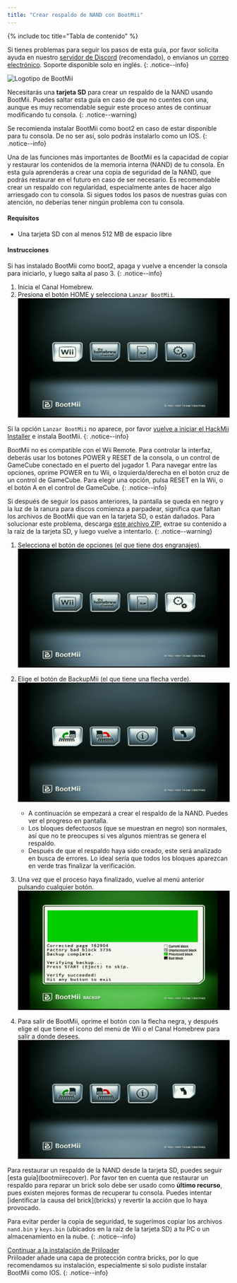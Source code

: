 ```yaml
---
title: "Crear respaldo de NAND con BootMii"
---
```


{% include toc title="Tabla de contenido" %}

Si tienes problemas para seguir los pasos de esta guía, por favor solicita ayuda en nuestro [servidor de Discord](https://discord.gg/rc24) (recomendado), o envíanos un [correo electrónico](mailto:support@riiconnect24.net). Soporte disponible solo en inglés.
{: .notice--info}

![Logotipo de BootMii](/images/bootmii.png)

Necesitarás una **tarjeta SD** para crear un respaldo de la NAND usando BootMii. Puedes saltar esta guía en caso de que no cuentes con una, aunque es muy recomendable seguir este proceso antes de continuar modificando tu consola.
{: .notice--warning}

Se recomienda instalar BootMii como boot2 en caso de estar disponible para tu consola. De no ser así, solo podrás instalarlo como un IOS.
{: .notice--info}

Una de las funciones más importantes de BootMii es la capacidad de copiar y restaurar los contenidos de la memoria interna (NAND) de tu consola. En esta guía aprenderás a crear una copia de seguridad de la NAND, que podrás restaurar en el futuro en caso de ser necesario. Es recomendable crear un respaldo con regularidad, especialmente antes de hacer algo arriesgado con tu consola. Si sigues todos los pasos de nuestras guías con atención, no deberías tener ningún problema con tu consola.

#### Requisitos

- Una tarjeta SD con al menos 512 MB de espacio libre

#### Instrucciones

Si has instalado BootMii como boot2, apaga y vuelve a encender la consola para iniciarlo, y luego salta al paso 3.
{: .notice--info}

1. Inicia el Canal Homebrew.
1. Presiona el botón HOME y selecciona `Lanzar BootMii`.![Menú principal de BootMii](/images/BootMii/BootMii_Main.png)

Si la opción `Lanzar BootMii` no aparece, por favor [vuelve a iniciar el HackMii Installer](hackmii) e instala BootMii.
{: .notice--info}

BootMii no es compatible con el Wii Remote. Para controlar la interfaz, deberás usar los botones POWER y RESET de la consola, o un control de GameCube conectado en el puerto del jugador 1. Para navegar entre las opciones, oprime POWER en tu Wii, o lzquierda/derecha en el botón cruz de un control de GameCube. Para elegir una opción, pulsa RESET en la Wii, o el botón A en el control de GameCube.
{: .notice--info}

Si después de seguir los pasos anteriores, la pantalla se queda en negro y la luz de la ranura para discos comienza a parpadear, significa que faltan los archivos de BootMii que van en la tarjeta SD, o están dañados. Para solucionar este problema, descarga [este archivo ZIP](https://static.hackmii.com/bootmii_sd_files.zip), extrae su contenido a la raíz de la tarjeta SD, y luego vuelve a intentarlo.
{: .notice--warning}

1. Selecciona el botón de opciones (el que tiene dos engranajes).![Botón opciones](/images/BootMii/BootMii_Gears_Icon.png)
1. Elige el botón de BackupMii (el que tiene una flecha verde).![Botón BackupMii](/images/BootMii/BootMii_Green_Arrow.png)
   - A continuación se empezará a crear el respaldo de la NAND. Puedes ver el progreso en pantalla.
   - Los bloques defectuosos (que se muestran en negro) son normales, así que no te preocupes si ves algunos mientras se genera el respaldo.
   - Después de que el respaldo haya sido creado, este será analizado en busca de errores. Lo ideal sería que todos los bloques aparezcan en verde tras finalizar la verificación.

1. Una vez que el proceso haya finalizado, vuelve al menú anterior pulsando cualquier botón.![Creación de respaldo de NAND](/images/BootMii/BootMii_NAND_Backup.png)
1. Para salir de BootMii, oprime el botón con la flecha negra, y después elige el que tiene el icono del menú de Wii o el Canal Homebrew para salir a donde desees.![Botón volver](/images/BootMii/BootMii_Return_Arrow.png)

<div id="restore-notice" class="notice" markdown="1">
Para restaurar un respaldo de la NAND desde la tarjeta SD, puedes seguir [esta guía](bootmiirecover).
Por favor ten en cuenta que restaurar un respaldo para reparar un brick solo debe ser usado como <strong>último recurso</strong>, pues existen mejores formas de recuperar tu consola.
Puedes intentar [identificar la causa del brick](bricks) y revertir la acción que lo haya provocado.
</div>

Para evitar perder la copia de seguridad, te sugerimos copiar los archivos `nand.bin` y `keys.bin` (ubicados en la raíz de la tarjeta SD) a tu PC o un almacenamiento en la nube.
{: .notice--info}

[Continuar a la instalación de Priiloader](priiloader)<br> Priiloader añade una capa de protección contra bricks, por lo que recomendamos su instalación, especialmente si solo pudiste instalar BootMii como IOS.
{: .notice--info}
